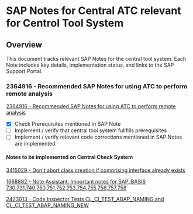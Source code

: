 # SAP Notes for Central ATC relevant for Centrol Tool System

## Overview
This document tracks relevant SAP Notes for the central tool system. Each Note includes key details, implementation status, and links to the SAP Support Portal.

### 2364916 - Recommended SAP Notes for using ATC to perform remote analysis

[2364916 - Recommended SAP Notes for using ATC to perform remote analysis](https://me.sap.com/notes/2364916)
- [X] Check Prerequisites mentioned in SAP Note
- [ ] Implement / verify that central tool system fullfills prerequisites
- [ ] Implement / verify relevant code corrections mentioned in SAP Notes are implemented

#### Notes to be implemented on Central Check System
[3415029 - Don't abort class creation if comprising interface already exists](https://me.sap.com/notes/3415029)

[1668882 - Note Assistant: Important notes for SAP_BASIS 730,731,740,750,751,752,753,754,755,756,757,758](https://me.sap.com/notes/1668882)

[2423013 - Code Inspector Tests CL_CI_TEST_ABAP_NAMING and CL_CI_TEST_ABAP_NAMING_NEW](https://me.sap.com/notes/[2423013)
